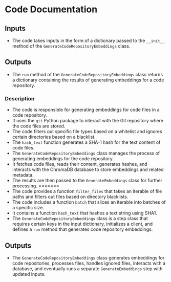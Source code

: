 # Code Documentation

## Inputs

- The code takes inputs in the form of a dictionary passed to the `__init__` method of the `GenerateCodeRepositoryEmbeddings` class.

## Outputs
- The `run` method of the `GenerateCodeRepositoryEmbeddings` class returns a dictionary containing the results of generating embeddings for a code repository.

### Description
- The code is responsible for generating embeddings for code files in a code repository.
- It uses the `git` Python package to interact with the Git repository where the code files are stored.
- The code filters out specific file types based on a whitelist and ignores certain directories based on a blacklist.
- The `hash_text` function generates a SHA-1 hash for the text content of code files.
- The `GenerateCodeRepositoryEmbeddings` class manages the process of generating embeddings for the code repository.
- It fetches code files, reads their content, generates hashes, and interacts with the ChromaDB database to store embeddings and related metadata.
- The results are then passed to the `GenerateEmbeddings` class for further processing.
=======
- The code provides a function `filter_files` that takes an iterable of file paths and filters out files based on directory blacklists.
- The code includes a function `batch` that slices an iterable into batches of a specific size.
- It contains a function `hash_text` that hashes a text string using SHA1.
- The `GenerateCodeRepositoryEmbeddings` class is a step class that requires certain keys in the input dictionary, initializes a client, and defines a `run` method that generates code repository embeddings.

## Outputs
- The `GenerateCodeRepositoryEmbeddings` class generates embeddings for code repositories, processes files, handles ignored files, interacts with a database, and eventually runs a separate `GenerateEmbeddings` step with updated inputs.

